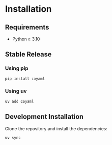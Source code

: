 # Installation

## Requirements
- Python ≥ 3.10

## Stable Release

### Using pip
```bash
pip install coyaml
```

### Using uv
```bash
uv add coyaml
```

## Development Installation

Clone the repository and install the dependencies:

```bash
uv sync
```
